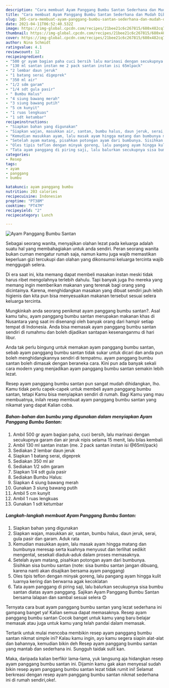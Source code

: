 ```yaml
---
description: "Cara membuat Ayam Panggang Bumbu Santan Sederhana dan Mudah Dibuat"
title: "Cara membuat Ayam Panggang Bumbu Santan Sederhana dan Mudah Dibuat"
slug: 305-cara-membuat-ayam-panggang-bumbu-santan-sederhana-dan-mudah-dibuat
date: 2021-04-11T06:52:40.532Z
image: https://img-global.cpcdn.com/recipes/21bee21c6c267815/680x482cq70/ayam-panggang-bumbu-santan-foto-resep-utama.jpg
thumbnail: https://img-global.cpcdn.com/recipes/21bee21c6c267815/680x482cq70/ayam-panggang-bumbu-santan-foto-resep-utama.jpg
cover: https://img-global.cpcdn.com/recipes/21bee21c6c267815/680x482cq70/ayam-panggang-bumbu-santan-foto-resep-utama.jpg
author: Nina Schmidt
ratingvalue: 4.1
reviewcount: 12
recipeingredient:
- "500 gr ayam bagian paha cuci bersih lalu marinasi dengan secukupnya garam dan air jeruk nipis selama 15 menit lalu bilas kembali"
- "130 ml santan instan me 2 pack santan instan isi 65mlpack"
- "2 lembar daun jeruk"
- "1 batang serai digeprek"
- "350 ml air"
- "1/2 sdm garam"
- "1/4 sdt gula pasir"
- " Bumbu Halus"
- "4 siung bawang merah"
- "3 siung bawang putih"
- "5 cm kunyit"
- "1 ruas lengkuas"
- "1 sdt ketumbar"
recipeinstructions:
- "Siapkan bahan yang digunakan"
- "Siapkan wajan, masukkan air, santan, bumbu halus, daun jeruk, serai, gula pasir dan garam. Aduk rata"
- "Kemudian masukkan ayam, lalu masak ayam hingga matang dan bumbunya meresap serta kuahnya menyusut dan terlihat sedikit mengental, sesekali diaduk-aduk dalam proses memasaknya."
- "Setelah ayam matang, pisahkan potongan ayam dari bumbunya. Sisihkan sisa bumbu santan (note: sisa bumbu santan jangan dibuang, karena nanti akan disajikan bersama ayam panggang)"
- "Oles tipis teflon dengan minyak goreng, lalu pangang ayam hingga kulit luarnya kering dan berwarna agak kecoklatan"
- "Tata ayam panggang di piring saji, lalu balurkan secukupnya sisa bumbu santan diatas ayam panggang. Sajikan Ayam Panggang Bumbu Santan bersama lalapan dan sambal sesuai selera 😊"
categories:
- Resep
tags:
- ayam
- panggang
- bumbu

katakunci: ayam panggang bumbu 
nutrition: 203 calories
recipecuisine: Indonesian
preptime: "PT38M"
cooktime: "PT47M"
recipeyield: "2"
recipecategory: Lunch

---
```



![Ayam Panggang Bumbu Santan](https://img-global.cpcdn.com/recipes/21bee21c6c267815/680x482cq70/ayam-panggang-bumbu-santan-foto-resep-utama.jpg)

Sebagai seorang wanita, menyajikan olahan lezat pada keluarga adalah suatu hal yang membahagiakan untuk anda sendiri. Peran seorang  wanita bukan cuman mengatur rumah saja, namun kamu juga wajib memastikan keperluan gizi tercukupi dan olahan yang dikonsumsi keluarga tercinta wajib menggugah selera.

Di era  saat ini, kita memang dapat membeli masakan instan meski tidak harus ribet mengolahnya terlebih dahulu. Tapi banyak juga lho mereka yang memang ingin memberikan makanan yang terenak bagi orang yang dicintainya. Karena, menghidangkan masakan yang dibuat sendiri jauh lebih higienis dan kita pun bisa menyesuaikan makanan tersebut sesuai selera keluarga tercinta. 



Mungkinkah anda seorang penikmat ayam panggang bumbu santan?. Asal kamu tahu, ayam panggang bumbu santan merupakan makanan khas di Nusantara yang saat ini disenangi oleh banyak orang dari hampir setiap tempat di Indonesia. Anda bisa memasak ayam panggang bumbu santan sendiri di rumahmu dan boleh dijadikan santapan kesenanganmu di hari libur.

Anda tak perlu bingung untuk memakan ayam panggang bumbu santan, sebab ayam panggang bumbu santan tidak sukar untuk dicari dan anda pun boleh menghidangkannya sendiri di tempatmu. ayam panggang bumbu santan boleh dimasak dengan beraneka cara. Kini pun ada banyak sekali cara modern yang menjadikan ayam panggang bumbu santan semakin lebih lezat.

Resep ayam panggang bumbu santan pun sangat mudah dihidangkan, lho. Kamu tidak perlu capek-capek untuk membeli ayam panggang bumbu santan, tetapi Kamu bisa menyiapkan sendiri di rumah. Bagi Kamu yang mau membuatnya, inilah resep membuat ayam panggang bumbu santan yang nikamat yang dapat Kalian coba.

<!--inarticleads1-->

##### Bahan-bahan dan bumbu yang digunakan dalam menyiapkan Ayam Panggang Bumbu Santan:

1. Ambil 500 gr ayam bagian paha, cuci bersih, lalu marinasi dengan secukupnya garam dan air jeruk nipis selama 15 menit, lalu bilas kembali
1. Ambil 130 ml santan instan (me. 2 pack santan instan isi @65ml/pack)
1. Sediakan 2 lembar daun jeruk
1. Siapkan 1 batang serai, digeprek
1. Sediakan 350 ml air
1. Sediakan 1/2 sdm garam
1. Siapkan 1/4 sdt gula pasir
1. Sediakan  Bumbu Halus:
1. Siapkan 4 siung bawang merah
1. Gunakan 3 siung bawang putih
1. Ambil 5 cm kunyit
1. Ambil 1 ruas lengkuas
1. Gunakan 1 sdt ketumbar




<!--inarticleads2-->

##### Langkah-langkah membuat Ayam Panggang Bumbu Santan:

1. Siapkan bahan yang digunakan
1. Siapkan wajan, masukkan air, santan, bumbu halus, daun jeruk, serai, gula pasir dan garam. Aduk rata
1. Kemudian masukkan ayam, lalu masak ayam hingga matang dan bumbunya meresap serta kuahnya menyusut dan terlihat sedikit mengental, sesekali diaduk-aduk dalam proses memasaknya.
1. Setelah ayam matang, pisahkan potongan ayam dari bumbunya. Sisihkan sisa bumbu santan (note: sisa bumbu santan jangan dibuang, karena nanti akan disajikan bersama ayam panggang)
1. Oles tipis teflon dengan minyak goreng, lalu pangang ayam hingga kulit luarnya kering dan berwarna agak kecoklatan
1. Tata ayam panggang di piring saji, lalu balurkan secukupnya sisa bumbu santan diatas ayam panggang. Sajikan Ayam Panggang Bumbu Santan bersama lalapan dan sambal sesuai selera 😊




Ternyata cara buat ayam panggang bumbu santan yang lezat sederhana ini gampang banget ya! Kalian semua dapat memasaknya. Resep ayam panggang bumbu santan Cocok banget untuk kamu yang baru belajar memasak atau juga untuk kamu yang telah pandai dalam memasak.

Tertarik untuk mulai mencoba membikin resep ayam panggang bumbu santan nikmat simple ini? Kalau kamu ingin, ayo kamu segera siapin alat-alat dan bahannya, kemudian bikin deh Resep ayam panggang bumbu santan yang mantab dan sederhana ini. Sungguh taidak sulit kan. 

Maka, daripada kalian berfikir lama-lama, yuk langsung aja hidangkan resep ayam panggang bumbu santan ini. Dijamin kamu gak akan menyesal sudah bikin resep ayam panggang bumbu santan lezat tidak rumit ini! Selamat berkreasi dengan resep ayam panggang bumbu santan nikmat sederhana ini di rumah sendiri,oke!.


